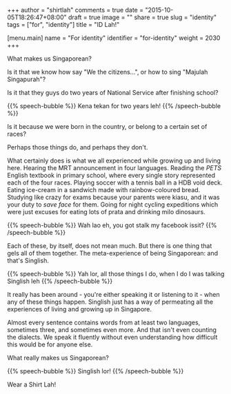 +++
author = "shirtlah"
comments = true
date = "2015-10-05T18:26:47+08:00"
draft = true
image = ""
share = true
slug = "identity"
tags = ["for", "identity"]
title = "ID Lah!"

[menu.main]
  name = "For identity"
  identifier = "for-identity"
  weight = 2030
+++

What makes us Singaporean?

Is it that we know how say "We the citizens...", or how to sing "Majulah Singapurah"?

Is it that they guys do two years of National Service after finishing school?

{{% speech-bubble %}}
Kena tekan for two years leh!
{{% /speech-bubble %}}

Is it because we were born in the country, or belong to a certain set of races?

Perhaps those things do, and perhaps they don't.

What certainly does is what we all experienced while growing up and living here. Hearing the MRT announcement in four languages. Reading the *PETS* English textbook in primary school, where every single story represented each of the four races. Playing soccer with a tennis ball in a HDB void deck. Eating ice-cream in a sandwich made with rainbow-coloured bread. Studying like crazy for exams because your parents were kiasu, and it was your duty to *save face* for them. Going for night cycling expeditions which were just excuses for eating lots of prata and drinking milo dinosaurs.

{{% speech-bubble %}}
Wah lao eh, you got stalk my facebook issit?
{{% /speech-bubble %}}

Each of these, by itself, does not mean much. But there is one thing that gels all of them together. The meta-experience of being Singaporean: and that's Singlish.

{{% speech-bubble %}}
Yah lor, all those things I do, when I do I was talking Singlish leh
{{% /speech-bubble %}}

It really has been around - you're either speaking it or listening to it - when any of these things happen. Singlish just has a way of permeating all the experiences of living and growing up in Singapore.

Almost every sentence contains words from at least two languages, sometimes three, and sometimes even more. And that isn't even counting the dialects. We speak it fluently without even understanding how difficult this would be for anyone else.

What really makes us Singaporean?

{{% speech-bubble %}}
Singlish lor!
{{% /speech-bubble %}}

Wear a Shirt Lah!

